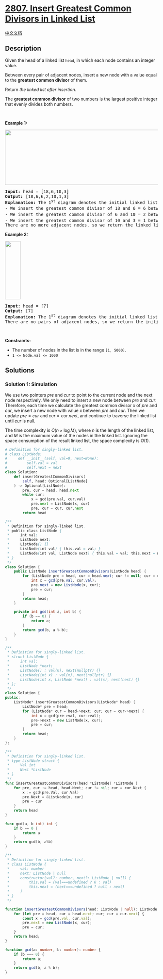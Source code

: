 # [2807. Insert Greatest Common Divisors in Linked List](https://leetcode.com/problems/insert-greatest-common-divisors-in-linked-list)

[中文文档](/solution/2800-2899/2807.Insert%20Greatest%20Common%20Divisors%20in%20Linked%20List/README.md)

## Description

<p>Given the head of a linked list <code>head</code>, in which each node contains an integer value.</p>

<p>Between every pair of adjacent nodes, insert a new node with a value equal to the <strong>greatest common divisor</strong> of them.</p>

<p>Return <em>the linked list after insertion</em>.</p>

<p>The <strong>greatest common divisor</strong> of two numbers is the largest positive integer that evenly divides both numbers.</p>

<p>&nbsp;</p>
<p><strong class="example">Example 1:</strong></p>
<img alt="" src="https://spcdn.pages.dev/leetcode/problems/2807.Insert%20Greatest%20Common%20Divisors%20in%20Linked%20List/images/ex1_copy.png" style="width: 641px; height: 181px;" />
<pre>
<strong>Input:</strong> head = [18,6,10,3]
<strong>Output:</strong> [18,6,6,2,10,1,3]
<strong>Explanation:</strong> The 1<sup>st</sup> diagram denotes the initial linked list and the 2<sup>nd</sup> diagram denotes the linked list after inserting the new nodes (nodes in blue are the inserted nodes).
- We insert the greatest common divisor of 18 and 6 = 6 between the 1<sup>st</sup> and the 2<sup>nd</sup> nodes.
- We insert the greatest common divisor of 6 and 10 = 2 between the 2<sup>nd</sup> and the 3<sup>rd</sup> nodes.
- We insert the greatest common divisor of 10 and 3 = 1 between the 3<sup>rd</sup> and the 4<sup>th</sup> nodes.
There are no more adjacent nodes, so we return the linked list.
</pre>

<p><strong class="example">Example 2:</strong></p>
<img alt="" src="https://spcdn.pages.dev/leetcode/problems/2807.Insert%20Greatest%20Common%20Divisors%20in%20Linked%20List/images/ex2_copy1.png" style="width: 51px; height: 191px;" />
<pre>
<strong>Input:</strong> head = [7]
<strong>Output:</strong> [7]
<strong>Explanation:</strong> The 1<sup>st</sup> diagram denotes the initial linked list and the 2<sup>nd</sup> diagram denotes the linked list after inserting the new nodes.
There are no pairs of adjacent nodes, so we return the initial linked list.
</pre>

<p>&nbsp;</p>
<p><strong>Constraints:</strong></p>

<ul>
	<li>The number of nodes in the list is in the range <code>[1, 5000]</code>.</li>
	<li><code>1 &lt;= Node.val &lt;= 1000</code></li>
</ul>

## Solutions

### Solution 1: Simulation

We use two pointers $pre$ and $cur$ to point to the current node and the next node respectively. We only need to insert a new node between $pre$ and $cur$. Therefore, each time we calculate the greatest common divisor $x$ of $pre$ and $cur$, we insert a new node with value $x$ between $pre$ and $cur$. Then we update $pre = cur$ and $cur = cur.next$, and continue to traverse the linked list until $cur$ is null.

The time complexity is $O(n \times \log M)$, where $n$ is the length of the linked list, and $M$ is the maximum value of the nodes in the linked list. Ignoring the space consumption of the result linked list, the space complexity is $O(1)$.

<!-- tabs:start -->

```python
# Definition for singly-linked list.
# class ListNode:
#     def __init__(self, val=0, next=None):
#         self.val = val
#         self.next = next
class Solution:
    def insertGreatestCommonDivisors(
        self, head: Optional[ListNode]
    ) -> Optional[ListNode]:
        pre, cur = head, head.next
        while cur:
            x = gcd(pre.val, cur.val)
            pre.next = ListNode(x, cur)
            pre, cur = cur, cur.next
        return head
```

```java
/**
 * Definition for singly-linked list.
 * public class ListNode {
 *     int val;
 *     ListNode next;
 *     ListNode() {}
 *     ListNode(int val) { this.val = val; }
 *     ListNode(int val, ListNode next) { this.val = val; this.next = next; }
 * }
 */
class Solution {
    public ListNode insertGreatestCommonDivisors(ListNode head) {
        for (ListNode pre = head, cur = head.next; cur != null; cur = cur.next) {
            int x = gcd(pre.val, cur.val);
            pre.next = new ListNode(x, cur);
            pre = cur;
        }
        return head;
    }

    private int gcd(int a, int b) {
        if (b == 0) {
            return a;
        }
        return gcd(b, a % b);
    }
}
```

```cpp
/**
 * Definition for singly-linked list.
 * struct ListNode {
 *     int val;
 *     ListNode *next;
 *     ListNode() : val(0), next(nullptr) {}
 *     ListNode(int x) : val(x), next(nullptr) {}
 *     ListNode(int x, ListNode *next) : val(x), next(next) {}
 * };
 */
class Solution {
public:
    ListNode* insertGreatestCommonDivisors(ListNode* head) {
        ListNode* pre = head;
        for (ListNode* cur = head->next; cur; cur = cur->next) {
            int x = gcd(pre->val, cur->val);
            pre->next = new ListNode(x, cur);
            pre = cur;
        }
        return head;
    }
};
```

```go
/**
 * Definition for singly-linked list.
 * type ListNode struct {
 *     Val int
 *     Next *ListNode
 * }
 */
func insertGreatestCommonDivisors(head *ListNode) *ListNode {
	for pre, cur := head, head.Next; cur != nil; cur = cur.Next {
		x := gcd(pre.Val, cur.Val)
		pre.Next = &ListNode{x, cur}
		pre = cur
	}
	return head
}

func gcd(a, b int) int {
	if b == 0 {
		return a
	}
	return gcd(b, a%b)
}
```

```ts
/**
 * Definition for singly-linked list.
 * class ListNode {
 *     val: number
 *     next: ListNode | null
 *     constructor(val?: number, next?: ListNode | null) {
 *         this.val = (val===undefined ? 0 : val)
 *         this.next = (next===undefined ? null : next)
 *     }
 * }
 */

function insertGreatestCommonDivisors(head: ListNode | null): ListNode | null {
    for (let pre = head, cur = head.next; cur; cur = cur.next) {
        const x = gcd(pre.val, cur.val);
        pre.next = new ListNode(x, cur);
        pre = cur;
    }
    return head;
}

function gcd(a: number, b: number): number {
    if (b === 0) {
        return a;
    }
    return gcd(b, a % b);
}
```

<!-- tabs:end -->

<!-- end -->
